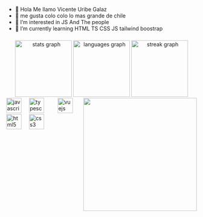 - 👋 Hola Me llamo Vicente Uribe Galaz 
- 👀 me gusta colo colo lo mas grande de chile
- 👀 I’m interested in JS And The people 
- 🌱 I’m currently learning HTML TS CSS JS tailwind boostrap
###

<div align="center">
  <img src="https://github-readme-stats.vercel.app/api?username=PsychoKillerdd&hide_title=false&hide_rank=false&show_icons=true&include_all_commits=true&count_private=true&disable_animations=false&theme=dracula&locale=en&hide_border=false&order=1" height="150" alt="stats graph"  />
  <img src="https://github-readme-stats.vercel.app/api/top-langs?username=PsychoKillerdd&locale=en&hide_title=false&layout=compact&card_width=320&langs_count=5&theme=dracula&hide_border=false&order=2" height="150" alt="languages graph"  />
  <img src="https://streak-stats.demolab.com?user=PsychoKillerdd&locale=en&mode=daily&theme=dracula&hide_border=false&border_radius=5&order=3" height="150" alt="streak graph"  />
</div>
<img align="right" height="300" src="https://i.pinimg.com/736x/ec/43/1a/ec431a3da26fe51cce152f6773d1d4ce.jpg"  />
<div align="left">
  <img src="https://cdn.jsdelivr.net/gh/devicons/devicon/icons/javascript/javascript-original.svg" height="40" alt="javascript logo"  />
  <img width="12" />
  <img src="https://cdn.jsdelivr.net/gh/devicons/devicon/icons/typescript/typescript-original.svg" height="40" alt="typescript logo"  />
  <img width="12" />
  <img width="12" />
  <img src="https://cdn.jsdelivr.net/gh/devicons/devicon/icons/vuejs/vuejs-original.svg" height="40" alt="vuejs logo"  />
  <img width="12" />
  <img src="https://cdn.jsdelivr.net/gh/devicons/devicon/icons/html5/html5-original.svg" height="40" alt="html5 logo"  />
  <img width="12" />
  <img src="https://cdn.jsdelivr.net/gh/devicons/devicon/icons/css3/css3-original.svg" height="40" alt="css3 logo"  />
</div>
<br>
